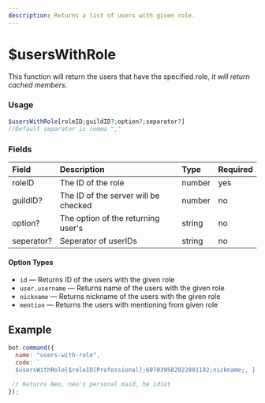 ```yaml
---
description: Returns a list of users with given role.
---
```


# $usersWithRole

This function will return the users that have the specified role, *it will return cached members*.

### Usage

```php
$usersWithRole[roleID;guildID?;option?;separator?] 
//Default separator is comma ","
```

### Fields

| Field | Description | Type | Required |
| :--- | :--- | :--- | :--- |
| roleID | The ID of the role | number | yes |
| guildID? | The ID of the server will be checked | number | no |
| option? | The option of the returning user's | string | no |
| seperator? | Seperator of userIDs | string | no |

#### Option Types

* `id` — Returns ID of the users with the given role
* `user.username` — Returns name of the users with the given role
* `nickname` — Returns nickname of the users with the given role
* `mention` — Returns the users with mentioning from given role

## Example

```javascript
bot.command({
  name: "users-with-role",
  code: `
  $usersWithRole[$roleID[Profossional];697039582922801182;nickname;, ]
  `
 // Returns Neo, neo's personal maid, he idiot
});
```
